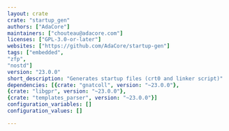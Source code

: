 ```yaml
---
layout: crate
crate: "startup_gen"
authors: ["AdaCore"]
maintainers: ["chouteau@adacore.com"]
licenses: ["GPL-3.0-or-later"]
websites: ["https://github.com/AdaCore/startup-gen"]
tags: ["embedded",
"zfp",
"nostd"]
version: "23.0.0"
short_description: "Generates startup files (crt0 and linker script)"
dependencies: [{crate: "gnatcoll", version: "~23.0.0"},
{crate: "libgpr", version: "~23.0.0"},
{crate: "templates_parser", version: "~23.0.0"}]
configuration_variables: []
configuration_values: []

---
```



